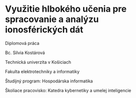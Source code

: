 # Využitie hlbokého učenia pre spracovanie a analýzu ionosférických dát

Diplomová práca

Bc. Silvia Kostárová

Technická univerzita v Košiciach

Fakulta elektrotechniky a informatiky

Študijný program: Hospodárska informatika

Školiace pracovisko: Katedra kybernetiky a umelej inteligencie
